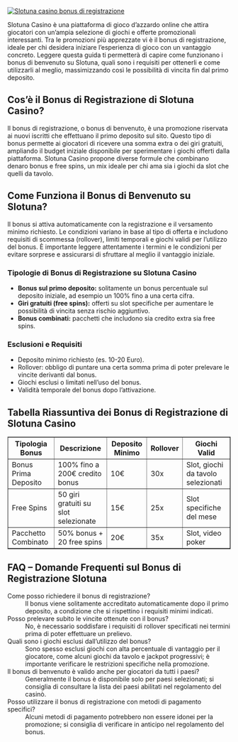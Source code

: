[![Slotuna casino bonus di registrazione](https://123-caf.pages.dev/gitsignup.png)](https://vrmoo.ru/Bt82HjjY)

<p>Slotuna Casino è una piattaforma di gioco d’azzardo online che attira giocatori con un’ampia selezione di giochi e offerte promozionali interessanti. Tra le promozioni più apprezzate vi è il bonus di registrazione, ideale per chi desidera iniziare l’esperienza di gioco con un vantaggio concreto. Leggere questa guida ti permetterà di capire come funzionano i bonus di benvenuto su Slotuna, quali sono i requisiti per ottenerli e come utilizzarli al meglio, massimizzando così le possibilità di vincita fin dal primo deposito.</p>  <h2>Cos’è il Bonus di Registrazione di Slotuna Casino?</h2> <p>Il bonus di registrazione, o bonus di benvenuto, è una promozione riservata ai nuovi iscritti che effettuano il primo deposito sul sito. Questo tipo di bonus permette ai giocatori di ricevere una somma extra o dei giri gratuiti, ampliando il budget iniziale disponibile per sperimentare i giochi offerti dalla piattaforma. Slotuna Casino propone diverse formule che combinano denaro bonus e free spins, un mix ideale per chi ama sia i giochi da slot che quelli da tavolo.</p>  <h2>Come Funziona il Bonus di Benvenuto su Slotuna?</h2> <p>Il bonus si attiva automaticamente con la registrazione e il versamento minimo richiesto. Le condizioni variano in base al tipo di offerta e includono requisiti di scommessa (rollover), limiti temporali e giochi validi per l’utilizzo del bonus. È importante leggere attentamente i termini e le condizioni per evitare sorprese e assicurarsi di sfruttare al meglio il vantaggio iniziale.</p>  <h3>Tipologie di Bonus di Registrazione su Slotuna Casino</h3> <ul>   <li><strong>Bonus sul primo deposito:</strong> solitamente un bonus percentuale sul deposito iniziale, ad esempio un 100% fino a una certa cifra.</li>   <li><strong>Giri gratuiti (free spins):</strong> offerti su slot specifiche per aumentare le possibilità di vincita senza rischio aggiuntivo.</li>   <li><strong>Bonus combinati:</strong> pacchetti che includono sia credito extra sia free spins.</li> </ul>  <h3>Esclusioni e Requisiti</h3> <ul>   <li>Deposito minimo richiesto (es. 10-20 Euro).</li>   <li>Rollover: obbligo di puntare una certa somma prima di poter prelevare le vincite derivanti dal bonus.</li>   <li>Giochi esclusi o limitati nell’uso del bonus.</li>   <li>Validità temporale del bonus dopo l’attivazione.</li> </ul>  <h2>Tabella Riassuntiva dei Bonus di Registrazione di Slotuna Casino</h2> <table border="1" cellpadding="8" cellspacing="0">   <thead>     <tr>       <th>Tipologia Bonus</th>       <th>Descrizione</th>       <th>Deposito Minimo</th>       <th>Rollover</th>       <th>Giochi Valid</th>     </tr>   </thead>   <tbody>     <tr>       <td>Bonus Prima Deposito</td>       <td>100% fino a 200€ credito bonus</td>       <td>10€</td>       <td>30x</td>       <td>Slot, giochi da tavolo selezionati</td>     </tr>     <tr>       <td>Free Spins</td>       <td>50 giri gratuiti su slot selezionate</td>       <td>15€</td>       <td>25x</td>       <td>Slot specifiche del mese</td>     </tr>     <tr>       <td>Pacchetto Combinato</td>       <td>50% bonus + 20 free spins</td>       <td>20€</td>       <td>35x</td>       <td>Slot, video poker</td>     </tr>   </tbody> </table>  <h2>FAQ – Domande Frequenti sul Bonus di Registrazione Slotuna</h2> <dl>   <dt>Come posso richiedere il bonus di registrazione?</dt>   <dd>Il bonus viene solitamente accreditato automaticamente dopo il primo deposito, a condizione che si rispettino i requisiti minimi indicati.</dd>    <dt>Posso prelevare subito le vincite ottenute con il bonus?</dt>   <dd>No, è necessario soddisfare i requisiti di rollover specificati nei termini prima di poter effettuare un prelievo.</dd>    <dt>Quali sono i giochi esclusi dall’utilizzo del bonus?</dt>   <dd>Sono spesso esclusi giochi con alta percentuale di vantaggio per il giocatore, come alcuni giochi da tavolo e jackpot progressivi; è importante verificare le restrizioni specifiche nella promozione.</dd>    <dt>Il bonus di benvenuto è valido anche per giocatori da tutti i paesi?</dt>   <dd>Generalmente il bonus è disponibile solo per paesi selezionati; si consiglia di consultare la lista dei paesi abilitati nel regolamento del casinò.</dd>    <dt>Posso utilizzare il bonus di registrazione con metodi di pagamento specifici?</dt>   <dd>Alcuni metodi di pagamento potrebbero non essere idonei per la promozione; si consiglia di verificare in anticipo nel regolamento del bonus.</dd> </dl>